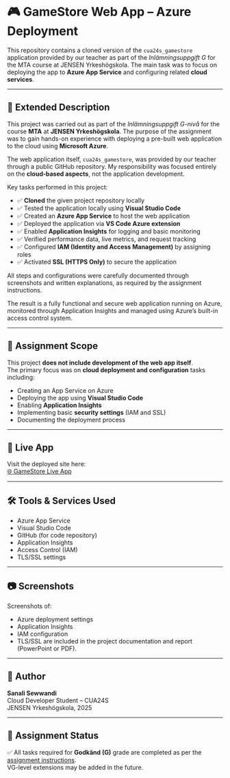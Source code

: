 
# 🎮 GameStore Web App – Azure Deployment

This repository contains a cloned version of the `cua24s_gamestore` application provided by our teacher as part of the *Inlämningsuppgift G* for the MTA course at JENSEN Yrkeshögskola. The main task was to focus on deploying the app to **Azure App Service** and configuring related **cloud services**.

---

## 📖 Extended Description

This project was carried out as part of the *Inlämningsuppgift G-nivå* for the course **MTA** at **JENSEN Yrkeshögskola**. The purpose of the assignment was to gain hands-on experience with deploying a pre-built web application to the cloud using **Microsoft Azure**.

The web application itself, `cua24s_gamestore`, was provided by our teacher through a public GitHub repository. My responsibility was focused entirely on the **cloud-based aspects**, not the application development.

Key tasks performed in this project:

- ✅ **Cloned** the given project repository locally  
- ✅ Tested the application locally using **Visual Studio Code**  
- ✅ Created an **Azure App Service** to host the web application  
- ✅ Deployed the application via **VS Code Azure extension**  
- ✅ Enabled **Application Insights** for logging and basic monitoring  
- ✅ Verified performance data, live metrics, and request tracking  
- ✅ Configured **IAM (Identity and Access Management)** by assigning roles  
- ✅ Activated **SSL (HTTPS Only)** to secure the application  

All steps and configurations were carefully documented through screenshots and written explanations, as required by the assignment instructions.

The result is a fully functional and secure web application running on Azure, monitored through Application Insights and managed using Azure’s built-in access control system.

---

## 📌 Assignment Scope

This project **does not include development of the web app itself**.  
The primary focus was on **cloud deployment and configuration** tasks including:

- Creating an App Service on Azure
- Deploying the app using **Visual Studio Code**
- Enabling **Application Insights**
- Implementing basic **security settings** (IAM and SSL)
- Documenting the deployment process

---

## 🔗 Live App

Visit the deployed site here:  
[🌐 GameStore Live App](https://sanali-gamestore-fscgfmhjc3g3efe2.swedencentral-01.azurewebsites.net)

---

## 🛠 Tools & Services Used

- Azure App Service
- Visual Studio Code
- GitHub (for code repository)
- Application Insights
- Access Control (IAM)
- TLS/SSL settings

---

## 📷 Screenshots

Screenshots of:
- Azure deployment settings
- Application Insights
- IAM configuration
- TLS/SSL
are included in the project documentation and report (PowerPoint or PDF).

---

## 👤 Author

**Sanali Sewwandi**  
Cloud Developer Student – CUA24S  
JENSEN Yrkeshögskola, 2025

---

## 📄 Assignment Status

✅ All tasks required for **Godkänd (G)** grade are completed as per the [assignment instructions](https://github.com/Degendeg/cua24s_gamestore).  
VG-level extensions may be added in the future.
